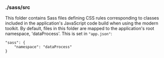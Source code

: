 ### ./sass/src

This folder contains Sass files defining CSS rules corresponding to classes
included in the application's JavaScript code build when using the modern toolkit.
By default, files in this folder are mapped to the application's root namespace, 'dataProcess'.
This is set in `"app.json"`:

    "sass": {
        "namespace": "dataProcess"
    }